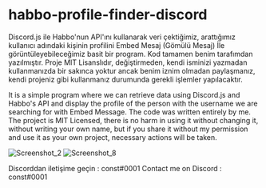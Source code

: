 # habbo-profile-finder-discord

Discord.js ile Habbo'nun API'ını kullanarak veri çektiğimiz, arattığımız kullanıcı adındaki kişinin profilini Embed Mesaj (Gömülü Mesaj) İle görüntüleyebileceğimiz basit bir program. Kod tamamen benim tarafımdan yazılmıştır. Proje MIT Lisanslıdır, değiştirmeden, kendi isminizi yazmadan kullanmanızda bir sakınca yoktur ancak benim iznim olmadan paylaşmanız, kendi projeniz gibi kullanmanız durumunda gerekli işlemler yapılacaktır.


It is a simple program where we can retrieve data using Discord.js and Habbo's API and display the profile of the person with the username we are searching for with Embed Message. The code was written entirely by me. The project is MIT Licensed, there is no harm in using it without changing it, without writing your own name, but if you share it without my permission and use it as your own project, necessary actions will be taken.


![Screenshot_2](https://user-images.githubusercontent.com/80849459/127063747-0d6f1e8a-a89c-4d23-8f53-8989d2b22908.png)
![Screenshot_8](https://user-images.githubusercontent.com/80849459/125947117-3ecfc77e-c431-4e72-9c15-34d672f591d3.png)


Discorddan iletişime geçin : const#0001
Contact me on Discord : const#0001

